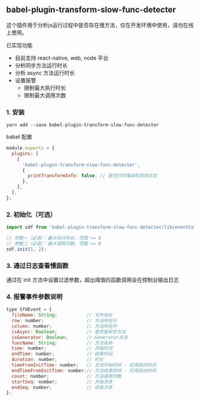## babel-plugin-transform-slow-func-detecter

这个插件用于分析js运行过程中是否存在慢方法，仅在开发环境中使用，请勿在线上使用。

已实现功能
- 目前支持 react-native, web, node 平台
- 分析同步方法运行时长
- 分析 async 方法运行时长
- 设置报警
  - 限制最大执行时长
  - 限制最大调用次数

### 1. 安装

```shell
yarn add --save babel-plugin-transform-slow-func-detecter
```

babel 配置
```js
module.exports = {
  plugins: [
    [
      'babel-plugin-transform-slow-func-detecter',
      {
        printTransformInfo: false, // 是否打印编译阶段的日志
      },
    ],
  ],
};
```

### 2. 初始化（可选）

```js
import sdf from 'babel-plugin-transform-slow-func-detecter/lib/eventCollecter';

// 参数一（必选）：最大执行时长，范围 >= 0
// 参数二（必选）：最大调用次数，范围 >= 0
sdf.init(1, 2);
```

### 3. 通过日志查看慢函数
通过在 init 方法中设置过滤参数，超出阈值的函数调用会在控制台输出日志

### 4. 报警事件参数说明

```js
type SfdEvent = {
  fileName: String;           // 文件地址
  row: number;                // 方法所在行
  column: number;             // 方法所在列
  isAsync: Boolean;           // 是否是异步方法
  isGenerator: Boolean;       // Generator方法
  funcName: String;           // 方法名称
  time: number;               // 开始时间
  endTime: number;            // 结束时间
  duration: number;           // 时长
  timeFromInitTime: number;   // 方法开始时间 - 应用启动时间
  endTimeFromInitTime: number;// 方法结束时间 - 应用启动时间
  count: number;              // 方法调用次数
  startSeq: number;           // 开始次序
  endSeq: number;             // 结束次序
};
```
